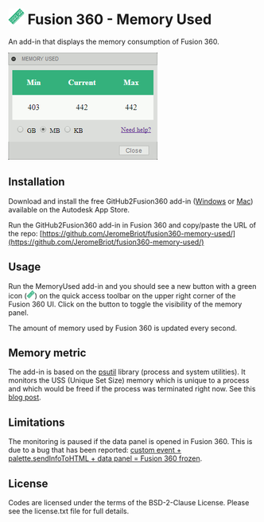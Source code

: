 # ![MemoryUsed](./resources/32x32-normal.png) Fusion 360 - Memory Used
An add-in that displays the memory consumption of Fusion 360.

![MeMoryUsed palette](./resources/fusion-360-memory-used-palette.png)

## Installation

Download and install the free GitHub2Fusion360 add-in ([Windows](https://apps.autodesk.com/FUSION/fr/Detail/Index?id=789800822168335025&appLang=en&os=Win64) or [Mac](https://apps.autodesk.com/FUSION/fr/Detail/Index?id=789800822168335025&os=Mac&appLang=en)) available on the Autodesk App Store.

Run the GitHub2Fusion360 add-in in Fusion 360 and copy/paste the URL of the repo: [https://github.com/JeromeBriot/fusion360-memory-used/](https://github.com/JeromeBriot/fusion360-memory-used/)

## Usage

Run the MemoryUsed add-in and you should see a new button with a green icon (![MemoryUsed icon](./resources/16x16-normal.png)) on the quick access toolbar on the upper right corner of the Fusion 360 UI. Click on the button to toggle the visibility of the memory panel.

The amount of memory used by Fusion 360 is updated every second.

## Memory metric

The add-in is based on the [psutil](https://pypi.org/project/psutil/) library (process and system utilities). It monitors the USS (Unique Set Size) memory which is unique to a process and which would be freed if the process was terminated right now. See this [blog post](http://grodola.blogspot.com/2016/02/psutil-4-real-process-memory-and-environ.html).

## Limitations

The monitoring is paused if the data panel is opened in Fusion 360. This is due to a bug that has been reported: [custom event + palette.sendInfoToHTML + data panel = Fusion 360 frozen](https://forums.autodesk.com/t5/fusion-360-api-and-scripts/custom-event-palette-sendinfotohtml-data-panel-fusion-360-frozen/m-p/7957599).

## License
Codes are licensed under the terms of the BSD-2-Clause License. Please see the license.txt file for full details.
